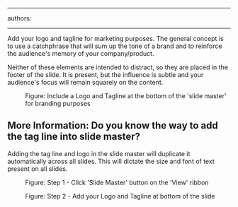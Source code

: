 

---
authors:

---




<span class='intro'> 
  <p>Add your logo and tagline for marketing purposes. The general concept is to use a catchphrase that will sum up the tone of a brand and to reinforce the audience's memory of your company/product.</p>
<p>Neither of these elements are intended to distract, so they are placed in the footer of the slide. It is present, but the influence is subtle and your audience's focus will remain squarely on the content. </p>
 </span>


  <dl>
    <dt><img alt="" class="ms-rteCustom-ImageArea" src="/Communication/RulesToBetterPowerpointPresentations/PublishingImages/tagLine.gif" /> </dt>
    <dd class="ms-rteCustom-FigureNormal">Figure&#58; Include a Logo and Tagline at the bottom of the 'slide master' for branding purposes</dd>
</dl>
    <h2>More Information&#58; Do you know the way to add the tag line into slide master?</h2>
    <p>Adding the tag line and logo in the slide master will duplicate it automatically across all slides. This will dictate the size and font of text present on all slides. </p>
    <dl class="image">
        <dt><img alt="" src="/Communication/RulesToBetterPowerpointPresentations/PublishingImages/master-2.gif" /> </dt>
        <dd>Figure&#58; Step 1 - Click 'Slide Master' button on the 'View' ribbon</dd>
    </dl>
    <dl class="image">
        <dt><img alt="" src="/Communication/RulesToBetterPowerpointPresentations/PublishingImages/master-3.gif" /> </dt>
        <dd>Figure&#58; Step 2 - Add your Logo and Tagline at bottom of the slide </dd>
    </dl>
    




